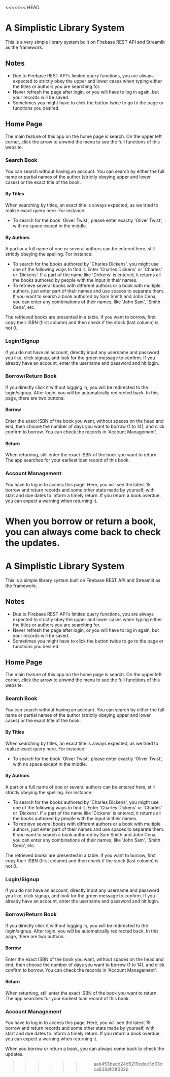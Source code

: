 <<<<<<< HEAD
# A Simplistic Library System

This is a very simple library system built on Firebase REST API and Streamlit as the framework.

## Notes
- Due to Firebase REST API's limited query functions, you are always expected to strictly obey the upper and lower cases when typing either the titles or authors you are searching for.
- Never refresh the page after login, or you will have to log in again, but your records will be saved.
- Sometimes you might have to click the button twice to go to the page or functions you desired.

## Home Page
The main feature of this app on the home page is search. On the upper left corner, click the arrow to unwind the menu to see the full functions of this website.

### Search Book
You can search without having an account. You can search by either the full name or partial names of the author (strictly obeying upper and lower cases) or the exact title of the book.

#### By Titles
When searching by titles, an exact title is always expected, as we tried to realize exact query here. For instance:
- To search for the book 'Oliver Twist', please enter exactly 'Oliver Twist', with no space except in the middle.

#### By Authors
A part or a full name of one or several authors can be entered here, still strictly obeying the spelling. For instance:
- To search for the books authored by 'Charles Dickens', you might use one of the following ways to find it. Enter 'Charles Dickens' or 'Charles' or 'Dickens'. If a part of the name like 'Dickens' is entered, it returns all the books authored by people with the input in their names.
- To retrieve several books with different authors or a book with multiple authors, just enter part of their names and use spaces to separate them. If you want to search a book authored by Sam Smith and John Cena, you can enter any combinations of their names, like 'John Sam', 'Smith Cena', etc.

The retrieved books are presented in a table. If you want to borrow, first copy their ISBN (first column) and then check if the stock (last column) is not 0.

### Login/Signup
If you do not have an account, directly input any username and password you like, click signup, and look for the green message to confirm. If you already have an account, enter the username and password and hit login.

### Borrow/Return Book
If you directly click it without logging in, you will be redirected to the login/signup. After login, you will be automatically redirected back. In this page, there are two buttons:

#### Borrow
Enter the exact ISBN of the book you want, without spaces on the head and end; then choose the number of days you want to borrow (1 to 14), and click confirm to borrow. You can check the records in 'Account Management'.

#### Return
When returning, still enter the exact ISBN of the book you want to return. The app searches for your earliest loan record of this book.

### Account Management
You have to log in to access this page. Here, you will see the latest 15 borrow and return records and some other stats made by yourself, with start and due dates to inform a timely return. If you return a book overdue, you can expect a warning when returning it.

When you borrow or return a book, you can always come back to check the updates.
=======
# A Simplistic Library System

This is a simple library system built on Firebase REST API and Streamlit as the framework.

## Notes
- Due to Firebase REST API's limited query functions, you are always expected to strictly obey the upper and lower cases when typing either the titles or authors you are searching for.
- Never refresh the page after login, or you will have to log in again, but your records will be saved.
- Sometimes you might have to click the button twice to go to the page or functions you desired.

## Home Page
The main feature of this app on the home page is search. On the upper left corner, click the arrow to unwind the menu to see the full functions of this website.

### Search Book
You can search without having an account. You can search by either the full name or partial names of the author (strictly obeying upper and lower cases) or the exact title of the book.

#### By Titles
When searching by titles, an exact title is always expected, as we tried to realize exact query here. For instance:
- To search for the book 'Oliver Twist', please enter exactly 'Oliver Twist', with no space except in the middle.

#### By Authors
A part or a full name of one or several authors can be entered here, still strictly obeying the spelling. For instance:
- To search for the books authored by 'Charles Dickens', you might use one of the following ways to find it. Enter 'Charles Dickens' or 'Charles' or 'Dickens'. If a part of the name like 'Dickens' is entered, it returns all the books authored by people with the input in their names.
- To retrieve several books with different authors or a book with multiple authors, just enter part of their names and use spaces to separate them. If you want to search a book authored by Sam Smith and John Cena, you can enter any combinations of their names, like 'John Sam', 'Smith Cena', etc.

The retrieved books are presented in a table. If you want to borrow, first copy their ISBN (first column) and then check if the stock (last column) is not 0.

### Login/Signup
If you do not have an account, directly input any username and password you like, click signup, and look for the green message to confirm. If you already have an account, enter the username and password and hit login.

### Borrow/Return Book
If you directly click it without logging in, you will be redirected to the login/signup. After login, you will be automatically redirected back. In this page, there are two buttons:

#### Borrow
Enter the exact ISBN of the book you want, without spaces on the head and end; then choose the number of days you want to borrow (1 to 14), and click confirm to borrow. You can check the records in 'Account Management'.

#### Return
When returning, still enter the exact ISBN of the book you want to return. The app searches for your earliest loan record of this book.

### Account Management
You have to log in to access this page. Here, you will see the latest 15 borrow and return records and some other stats made by yourself, with start and due dates to inform a timely return. If you return a book overdue, you can expect a warning when returning it.

When you borrow or return a book, you can always come back to check the updates.
>>>>>>> aab453badb24d5219edee3d03dca838df01f382b

